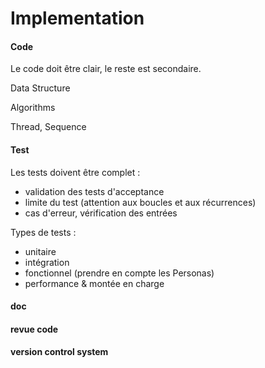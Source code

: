 # Implementation

#### Code
Le code doit être clair, le reste est secondaire.

Data Structure

Algorithms

Thread, Sequence


#### Test
Les tests doivent être complet : 
 * validation des tests d'acceptance
 * limite du test (attention aux boucles et aux récurrences)
 * cas d'erreur, vérification des entrées

Types de tests : 
 * unitaire
 * intégration
 * fonctionnel (prendre en compte les Personas)
 * performance & montée en charge

#### doc


#### revue code


#### version control system

